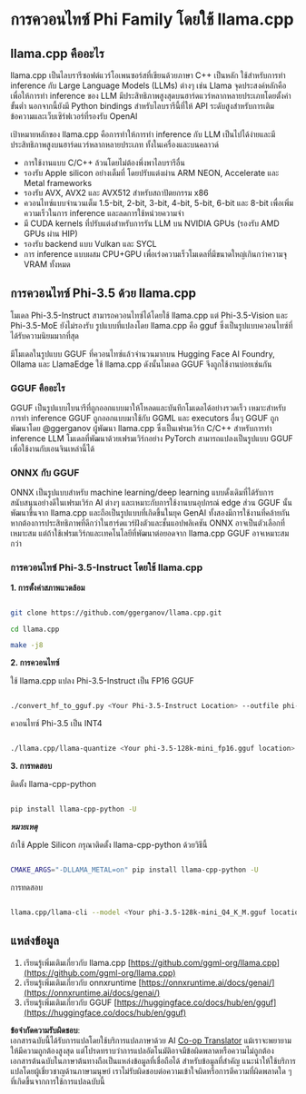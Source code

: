 <!--
CO_OP_TRANSLATOR_METADATA:
{
  "original_hash": "462bddc47427d8785f3c9fd817b346fe",
  "translation_date": "2025-05-09T14:10:42+00:00",
  "source_file": "md/01.Introduction/04/UsingLlamacppQuantifyingPhi.md",
  "language_code": "th"
}
-->
# **การควอนไทซ์ Phi Family โดยใช้ llama.cpp**

## **llama.cpp คืออะไร**

llama.cpp เป็นไลบรารีซอฟต์แวร์โอเพนซอร์สที่เขียนด้วยภาษา C++ เป็นหลัก ใช้สำหรับการทำ inference กับ Large Language Models (LLMs) ต่างๆ เช่น Llama จุดประสงค์หลักคือเพื่อให้การทำ inference ของ LLM มีประสิทธิภาพสูงสุดบนฮาร์ดแวร์หลากหลายประเภทโดยตั้งค่าขั้นต่ำ นอกจากนี้ยังมี Python bindings สำหรับไลบรารีนี้ที่ให้ API ระดับสูงสำหรับการเติมข้อความและเว็บเซิร์ฟเวอร์ที่รองรับ OpenAI

เป้าหมายหลักของ llama.cpp คือการทำให้การทำ inference กับ LLM เป็นไปได้ง่ายและมีประสิทธิภาพสูงบนฮาร์ดแวร์หลากหลายประเภท ทั้งในเครื่องและบนคลาวด์

- การใช้งานแบบ C/C++ ล้วนโดยไม่ต้องพึ่งพาไลบรารีอื่น
- รองรับ Apple silicon อย่างเต็มที่ โดยปรับแต่งผ่าน ARM NEON, Accelerate และ Metal frameworks
- รองรับ AVX, AVX2 และ AVX512 สำหรับสถาปัตยกรรม x86
- ควอนไทซ์แบบจำนวนเต็ม 1.5-bit, 2-bit, 3-bit, 4-bit, 5-bit, 6-bit และ 8-bit เพื่อเพิ่มความเร็วในการ inference และลดการใช้หน่วยความจำ
- มี CUDA kernels ที่ปรับแต่งสำหรับการรัน LLM บน NVIDIA GPUs (รองรับ AMD GPUs ผ่าน HIP)
- รองรับ backend แบบ Vulkan และ SYCL
- การ inference แบบผสม CPU+GPU เพื่อเร่งความเร็วโมเดลที่มีขนาดใหญ่เกินกว่าความจุ VRAM ทั้งหมด

## **การควอนไทซ์ Phi-3.5 ด้วย llama.cpp**

โมเดล Phi-3.5-Instruct สามารถควอนไทซ์ได้โดยใช้ llama.cpp แต่ Phi-3.5-Vision และ Phi-3.5-MoE ยังไม่รองรับ รูปแบบที่แปลงโดย llama.cpp คือ gguf ซึ่งเป็นรูปแบบควอนไทซ์ที่ได้รับความนิยมมากที่สุด

มีโมเดลในรูปแบบ GGUF ที่ควอนไทซ์แล้วจำนวนมากบน Hugging Face AI Foundry, Ollama และ LlamaEdge ใช้ llama.cpp ดังนั้นโมเดล GGUF จึงถูกใช้งานบ่อยเช่นกัน

### **GGUF คืออะไร**

GGUF เป็นรูปแบบไบนารีที่ถูกออกแบบมาให้โหลดและบันทึกโมเดลได้อย่างรวดเร็ว เหมาะสำหรับการทำ inference GGUF ถูกออกแบบมาใช้กับ GGML และ executors อื่นๆ GGUF ถูกพัฒนาโดย @ggerganov ผู้พัฒนา llama.cpp ซึ่งเป็นเฟรมเวิร์ก C/C++ สำหรับการทำ inference LLM โมเดลที่พัฒนาด้วยเฟรมเวิร์กอย่าง PyTorch สามารถแปลงเป็นรูปแบบ GGUF เพื่อใช้งานกับเอนจินเหล่านี้ได้

### **ONNX กับ GGUF**

ONNX เป็นรูปแบบสำหรับ machine learning/deep learning แบบดั้งเดิมที่ได้รับการสนับสนุนอย่างดีในเฟรมเวิร์ก AI ต่างๆ และเหมาะกับการใช้งานบนอุปกรณ์ edge ส่วน GGUF นั้นพัฒนาขึ้นจาก llama.cpp และถือเป็นรูปแบบที่เกิดขึ้นในยุค GenAI ทั้งสองมีการใช้งานที่คล้ายกัน หากต้องการประสิทธิภาพที่ดีกว่าในฮาร์ดแวร์ฝังตัวและชั้นแอปพลิเคชัน ONNX อาจเป็นตัวเลือกที่เหมาะสม แต่ถ้าใช้เฟรมเวิร์กและเทคโนโลยีที่พัฒนาต่อยอดจาก llama.cpp GGUF อาจเหมาะสมกว่า

### **การควอนไทซ์ Phi-3.5-Instruct โดยใช้ llama.cpp**

**1. การตั้งค่าสภาพแวดล้อม**


```bash

git clone https://github.com/ggerganov/llama.cpp.git

cd llama.cpp

make -j8

```


**2. การควอนไทซ์**

ใช้ llama.cpp แปลง Phi-3.5-Instruct เป็น FP16 GGUF


```bash

./convert_hf_to_gguf.py <Your Phi-3.5-Instruct Location> --outfile phi-3.5-128k-mini_fp16.gguf

```

ควอนไทซ์ Phi-3.5 เป็น INT4


```bash

./llama.cpp/llama-quantize <Your phi-3.5-128k-mini_fp16.gguf location> ./gguf/phi-3.5-128k-mini_Q4_K_M.gguf Q4_K_M

```


**3. การทดสอบ**

ติดตั้ง llama-cpp-python


```bash

pip install llama-cpp-python -U

```

***หมายเหตุ***

ถ้าใช้ Apple Silicon กรุณาติดตั้ง llama-cpp-python ด้วยวิธีนี้


```bash

CMAKE_ARGS="-DLLAMA_METAL=on" pip install llama-cpp-python -U

```

การทดสอบ


```bash

llama.cpp/llama-cli --model <Your phi-3.5-128k-mini_Q4_K_M.gguf location> --prompt "<|user|>\nCan you introduce .NET<|end|>\n<|assistant|>\n"  --gpu-layers 10

```



## **แหล่งข้อมูล**

1. เรียนรู้เพิ่มเติมเกี่ยวกับ llama.cpp [https://github.com/ggml-org/llama.cpp](https://github.com/ggml-org/llama.cpp)
2. เรียนรู้เพิ่มเติมเกี่ยวกับ onnxruntime [https://onnxruntime.ai/docs/genai/](https://onnxruntime.ai/docs/genai/)
3. เรียนรู้เพิ่มเติมเกี่ยวกับ GGUF [https://huggingface.co/docs/hub/en/gguf](https://huggingface.co/docs/hub/en/gguf)

**ข้อจำกัดความรับผิดชอบ**:  
เอกสารฉบับนี้ได้รับการแปลโดยใช้บริการแปลภาษาด้วย AI [Co-op Translator](https://github.com/Azure/co-op-translator) แม้เราจะพยายามให้มีความถูกต้องสูงสุด แต่โปรดทราบว่าการแปลอัตโนมัติอาจมีข้อผิดพลาดหรือความไม่ถูกต้อง เอกสารต้นฉบับในภาษาต้นทางถือเป็นแหล่งข้อมูลที่เชื่อถือได้ สำหรับข้อมูลที่สำคัญ แนะนำให้ใช้บริการแปลโดยผู้เชี่ยวชาญด้านภาษามนุษย์ เราไม่รับผิดชอบต่อความเข้าใจผิดหรือการตีความที่ผิดพลาดใด ๆ ที่เกิดขึ้นจากการใช้การแปลฉบับนี้